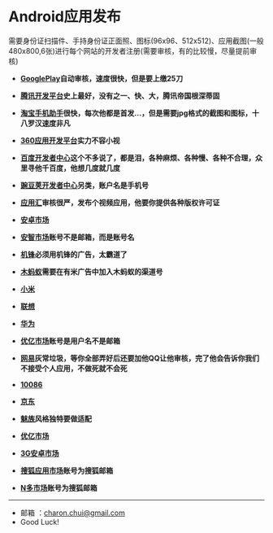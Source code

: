 ﻿Android应用发布
===
需要身份证扫描件、手持身份证正面照、图标(96x96、512x512)、应用截图(一般480x800,6张)进行每个网站的开发者注册(需要审核，有的比较慢，尽量提前审核)

- **[GooglePlay](https://play.google.com/apps/publish)自动审核，速度很快，但是要上缴25刀**
- **[腾讯开发平台](http://open.qq.com/?from=tap)史上最好，没有之一、快、大，腾讯帝国根深蒂固**
- **[淘宝手机助手](http://app.taobao.com)很快，每次他都是首发...，但是需要jpg格式的截图和图标，十八罗汉速度非凡**

- **[360应用开发平台](http://open.app.360.cn/)实力不容小视**	
- **[百度开发者中心](http://developer.baidu.com/)这个不多说了，都是泪，各种麻烦、各种慢、各种不合理，众里寻他千百度，他想几度就几度**	  
- **[豌豆荚开发者中心](http://developer.wandoujia.com)另类，账户名是手机号**	  
- **[应用汇](http://dev.appchina.com/)审核很严，发布个视频应用，他要你提供各种版权许可证**
- **[安卓市场](http://apk.hiapk.com/)**
- **[安智市场](http://dev.anzhi.com/)账号不是邮箱，而是账号名**
- **[机锋](http://dev.gfan.com/)必须用机锋的广告，太霸道了**		
- **[木蚂蚁](http://dev.mumayi.com/index/)需要在有米广告中加入木蚂蚁的渠道号**
- **[小米](http://developer.xiaomi.com)**
- **[联想](http://developer.lenovomm.com)**
- **[华为](http://developer.huawei.com/)**
- **[优亿市场](http://dev.eoemarket.com/)账号是用户名不是邮箱**
- **[网易](http://m.163.com/android/)灰常垃圾，等你全部弄好后还要加他QQ让他审核，完了他会告诉你我们不接受个人应用，不做死就不会死**
- **[10086](http://dev.10086.cn/)**
- **[京东](http://play.jd.com/download/)**
- **[魅族](http://developer.meizu.com)风格独特要做适配**
- **[优亿市场](http://dev.eoemarket.com/index.php?s=/Login/login)**
- **[3G安卓市场](http://dev.3g.cn/)**
- **[搜狐应用市场](http://app.sohu.com/developer)账号为搜狐邮箱**
- **[N多市场](http://www.nduoa.com/developer)账号为搜狐邮箱**



---

- 邮箱 ：charon.chui@gmail.com  
- Good Luck! 
